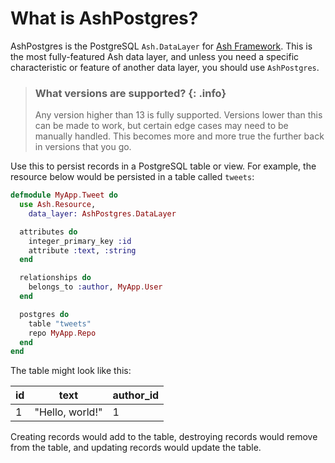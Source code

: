 # What is AshPostgres?

AshPostgres is the PostgreSQL `Ash.DataLayer` for [Ash Framework](https://hexdocs.pm/ash). This is the most fully-featured Ash data layer, and unless you need a specific characteristic or feature of another data layer, you should use `AshPostgres`.

> ### What versions are supported? {: .info}
>
> Any version higher than 13 is fully supported. Versions lower than this can be made to work, but certain edge cases may need to be manually handled. This becomes more and more true the further back in versions that you go.

Use this to persist records in a PostgreSQL table or view. For example, the resource below would be persisted in a table called `tweets`:

```elixir
defmodule MyApp.Tweet do
  use Ash.Resource,
    data_layer: AshPostgres.DataLayer

  attributes do
    integer_primary_key :id
    attribute :text, :string
  end

  relationships do
    belongs_to :author, MyApp.User
  end

  postgres do
    table "tweets"
    repo MyApp.Repo
  end
end
```

The table might look like this:

| id  | text            | author_id |
| --- | --------------- | --------- |
| 1   | "Hello, world!" | 1         |

Creating records would add to the table, destroying records would remove from the table, and updating records would update the table.
